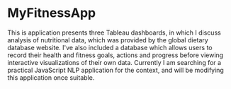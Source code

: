 # MyFitnessApp
This is application presents three Tableau dashboards, in which I discuss analysis of nutritional data, which was provided by the global dietary database website. I've also included a database which allows users to record their health and fitness goals, actions and progress before viewing interactive visualizations of their own data. Currently I am searching for a practical JavaScript NLP application for the context, and will be modifying this application once suitable.
